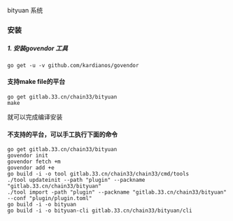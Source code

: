 bityuan 系统

### 安装

##### 1. 安装govendor 工具

```
go get -u -v github.com/kardianos/govendor
```

#### 支持make file的平台

```
go get gitlab.33.cn/chain33/bityuan
make
```
就可以完成编译安装

#### 不支持的平台，可以手工执行下面的命令

```
go get gitlab.33.cn/chain33/bityuan
govendor init
govendor fetch +m
govendor add +e
go build -i -o tool gitlab.33.cn/chain33/chain33/cmd/tools
./tool updateinit --path "plugin" --packname "gitlab.33.cn/chain33/bityuan"
./tool import -path "plugin" --packname "gitlab.33.cn/chain33/bityuan" --conf "plugin/plugin.toml"
go build -i -o bityuan
go build -i -o bityuan-cli gitlab.33.cn/chain33/bityuan/cli
```
